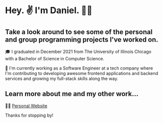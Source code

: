 # Hey. ✌️ I'm Daniel. 🧑‍🦱
## Take a look around to see some of the personal and group programming projects I've worked on.

🎓 I graduated in December 2021 from The University of Illinois Chicago with a Bachelor of Science in Computer Science.

🌱 I'm currently working as a Software Engineer at a tech company where I'm contributing to developing awesome frontend applications and backend services and growing my full-stack skills along the way. 

## Learn more about me and my other work...
👨‍💻 [Personal Website](https://www.daniellevert.com)

Thanks for stopping by!
